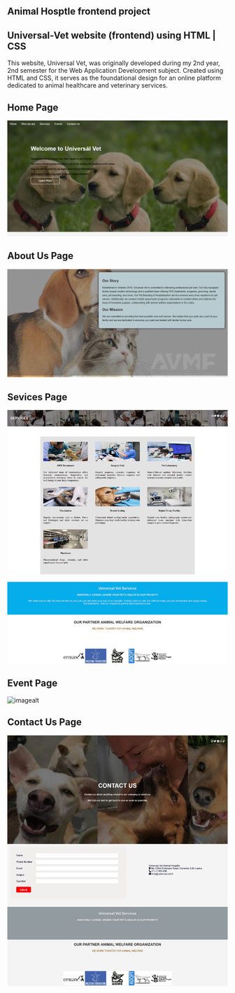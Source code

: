 Animal Hosptle frontend project
---
Universal-Vet website (frontend) using HTML | CSS
---
This website, Universal Vet, was originally developed during my 2nd year, 2nd semester for the Web Application Development subject. Created using HTML and CSS, it serves as the foundational design for an online platform dedicated to animal healthcare and veterinary services. 

Home Page 
---
![imagealt](https://github.com/shineeUthpi/Universal-Vet/blob/7f3f46f9ef0af354ed7cac90ae469f24231b1a77/ss/Home.png)

About Us Page
---
![imagealt](https://github.com/shineeUthpi/Universal-Vet/blob/7f3f46f9ef0af354ed7cac90ae469f24231b1a77/ss/About%20Us.png)

Sevices Page
---
![imagealt](https://github.com/shineeUthpi/Universal-Vet/blob/7f3f46f9ef0af354ed7cac90ae469f24231b1a77/ss/Services.png)

Event Page
---
![imagealt](https://github.com/shineeUthpi/Universal-Vet/blob/7f3f46f9ef0af354ed7cac90ae469f24231b1a77/ss/Event.png)

Contact Us Page
---
![imagealt](https://github.com/shineeUthpi/Universal-Vet/blob/7f3f46f9ef0af354ed7cac90ae469f24231b1a77/ss/Contactus.png)
